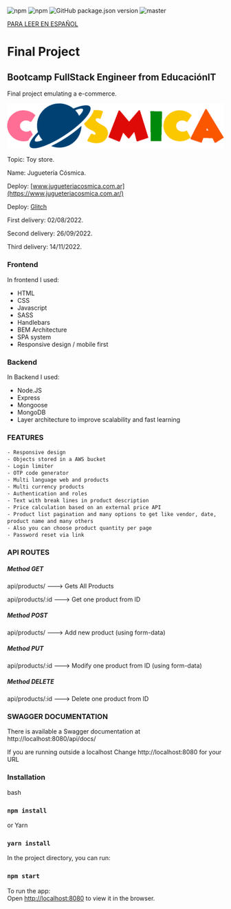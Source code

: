 ![npm](https://img.shields.io/npm/v/npm?color=green)  ![npm](https://img.shields.io/npm/v/express?label=express&logo=Express)  ![GitHub package.json version](https://img.shields.io/github/package-json/v/migmm/e-commerce)  ![master](https://img.shields.io/github/last-commit/migmm/e-commerce)

[PARA LEER EN ESPAÑOL](https://github.com/migmm/e-commerce/blob/main/README-ES.md)
# Final Project
## Bootcamp FullStack Engineer from __EducaciónIT__ 
Final project emulating a e-commerce.


 <img src="https://github.com/migmm/e-commerce/blob/main/public/img/logocolor.png" alt="Logo"/>
 
 
Topic: Toy store.

Name: Juguetería Cósmica.

Deploy: [www.jugueteriacosmica.com.ar](https://www.jugueteriacosmica.com.ar/)

Deploy: [Glitch](https://massive-iridescent-iron.glitch.me/)


First delivery: 02/08/2022.

Second delivery: 26/09/2022.

Third delivery: 14/11/2022.

### Frontend

In frontend I used:

- HTML
- CSS
- Javascript
- SASS
- Handlebars
- BEM Architecture
- SPA system
- Responsive design / mobile first

### Backend

In Backend I used:

- Node.JS
- Express
- Mongoose
- MongoDB
- Layer architecture to improve scalability and fast learning


### FEATURES

    - Responsive design
    - Objects stored in a AWS bucket
    - Login limiter
    - OTP code generator
    - Multi language web and products
    - Multi currency products
    - Authentication and roles
    - Text with break lines in product description
    - Price calculation based on an external price API
    - Product list pagination and many options to get like vendor, date, product name and many others
    - Also you can choose product quantity per page
    - Password reset via link


### API ROUTES

##### Method GET
api/products/ ---> Gets All Products

api/products/:id ---> Get one product from ID

##### Method POST

api/products/ ---> Add new product (using form-data)

##### Method PUT

api/products/:id ---> Modify one product from ID (using form-data)

##### Method DELETE

api/products/:id ---> Delete one product from ID


### SWAGGER DOCUMENTATION

There is available a Swagger documentation at http://localhost:8080/api/docs/

If you are running outside a localhost Change http://localhost:8080 for your URL


### Installation

bash
### `npm install` 


or Yarn
### `yarn install` 


 In the project directory, you can run:
### `npm start`

To run the app:<br />
Open [http://localhost:8080](http://localhost:8080) to view it in the browser.
